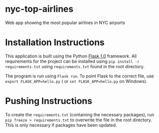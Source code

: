 # nyc-top-airlines
Web app showing the most popular airlines in NYC airports

# Installation Instructions

This application is built using the Python [Flask 1.0](http://flask.pocoo.org/docs/1.0/) framework.  All requirements for the project can be installed using `pip install -r requirements.txt` using `requirements.txt` found in the root directory.  

The program is run using `Flask run`.  To point Flask to the correct file, use `export FLASK_APP=hello.py` ( or `set FLASK_APP=hello.py` on Windows).

# Pushing Instructions

To create the `requirements.txt` (containing the necessary packages), run `pip freeze > requirements.txt` to overwrite the file in the root directory.  This is only necessary if packages have been updated.  
